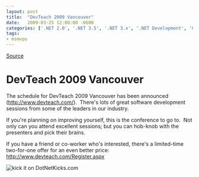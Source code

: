 ```yaml
---
layout: post
title:  "DevTeach 2009 Vancouver"
date:   2009-03-25 12:00:00 -0600
categories: ['.NET 2.0', '.NET 3.5', '.NET 3.x', '.NET Development', 'C#', 'C# 3.0', 'DDD', 'Design/Coding Guidance', 'DevTeach', 'Software Development', 'Software Development Guidance', 'Visual Studio 2005', 'Visual Studio 2008', 'Visual Studio 2010 Best Practices']
tags:
- msmvps
---
```

[Source](http://blogs.msmvps.com/peterritchie/2009/03/26/devteach-2009-vancouver/ "Permalink to DevTeach 2009 Vancouver")

# DevTeach 2009 Vancouver

The schedule for DevTeach 2009 Vancouver has been announced (<http://www.devteach.com/>).  There's lots of great software development sessions from some of the leaders in our industry.

If you're planning on improving yourself, this is the conference to go to.  Not only can you attend excellent sessions; but you can hob-knob with the presenters and pick their brains.

If you have a friend or co-worker who's interested, there's a limited-time two-for-one offer for an even better price: <http://www.devteach.com/Register.aspx>

![kick it on DotNetKicks.com][1]

[1]: http://www.dotnetkicks.com/Services/Images/KickItImageGenerator.ashx?url=http%3a%2f%2fmsmvps.com%2fblogs%2fpeterritchie%2farchive%2f2009%2f03%2f26%2fdevteach-2009-vancouver.aspx

